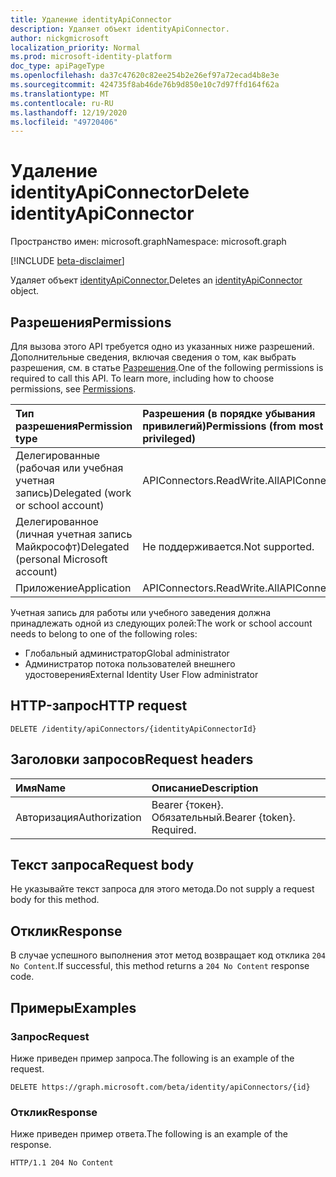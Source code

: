 ```yaml
---
title: Удаление identityApiConnector
description: Удаляет объект identityApiConnector.
author: nickgmicrosoft
localization_priority: Normal
ms.prod: microsoft-identity-platform
doc_type: apiPageType
ms.openlocfilehash: da37c47620c82ee254b2e26ef97a72ecad4b8e3e
ms.sourcegitcommit: 424735f8ab46de76b9d850e10c7d97ffd164f62a
ms.translationtype: MT
ms.contentlocale: ru-RU
ms.lasthandoff: 12/19/2020
ms.locfileid: "49720406"
---
```

# <a name="delete-identityapiconnector"></a><span data-ttu-id="7e165-103">Удаление identityApiConnector</span><span class="sxs-lookup"><span data-stu-id="7e165-103">Delete identityApiConnector</span></span>

<span data-ttu-id="7e165-104">Пространство имен: microsoft.graph</span><span class="sxs-lookup"><span data-stu-id="7e165-104">Namespace: microsoft.graph</span></span>

[!INCLUDE [beta-disclaimer](../../includes/beta-disclaimer.md)]

<span data-ttu-id="7e165-105">Удаляет объект [identityApiConnector.](../resources/identityapiconnector.md)</span><span class="sxs-lookup"><span data-stu-id="7e165-105">Deletes an [identityApiConnector](../resources/identityapiconnector.md) object.</span></span>

## <a name="permissions"></a><span data-ttu-id="7e165-106">Разрешения</span><span class="sxs-lookup"><span data-stu-id="7e165-106">Permissions</span></span>

<span data-ttu-id="7e165-p101">Для вызова этого API требуется одно из указанных ниже разрешений. Дополнительные сведения, включая сведения о том, как выбрать разрешения, см. в статье [Разрешения](/graph/permissions-reference).</span><span class="sxs-lookup"><span data-stu-id="7e165-p101">One of the following permissions is required to call this API. To learn more, including how to choose permissions, see [Permissions](/graph/permissions-reference).</span></span>

| <span data-ttu-id="7e165-109">Тип разрешения</span><span class="sxs-lookup"><span data-stu-id="7e165-109">Permission type</span></span>                        | <span data-ttu-id="7e165-110">Разрешения (в порядке убывания привилегий)</span><span class="sxs-lookup"><span data-stu-id="7e165-110">Permissions (from most to least privileged)</span></span> |
| :------------------------------------- | :------------------------------------------ |
| <span data-ttu-id="7e165-111">Делегированные (рабочая или учебная учетная запись)</span><span class="sxs-lookup"><span data-stu-id="7e165-111">Delegated (work or school account)</span></span>     | <span data-ttu-id="7e165-112">APIConnectors.ReadWrite.All</span><span class="sxs-lookup"><span data-stu-id="7e165-112">APIConnectors.ReadWrite.All</span></span> |
| <span data-ttu-id="7e165-113">Делегированное (личная учетная запись Майкрософт)</span><span class="sxs-lookup"><span data-stu-id="7e165-113">Delegated (personal Microsoft account)</span></span> | <span data-ttu-id="7e165-114">Не поддерживается.</span><span class="sxs-lookup"><span data-stu-id="7e165-114">Not supported.</span></span>  |
| <span data-ttu-id="7e165-115">Приложение</span><span class="sxs-lookup"><span data-stu-id="7e165-115">Application</span></span>                            | <span data-ttu-id="7e165-116">APIConnectors.ReadWrite.All</span><span class="sxs-lookup"><span data-stu-id="7e165-116">APIConnectors.ReadWrite.All</span></span> |

<span data-ttu-id="7e165-117">Учетная запись для работы или учебного заведения должна принадлежать одной из следующих ролей:</span><span class="sxs-lookup"><span data-stu-id="7e165-117">The work or school account needs to belong to one of the following roles:</span></span>

* <span data-ttu-id="7e165-118">Глобальный администратор</span><span class="sxs-lookup"><span data-stu-id="7e165-118">Global administrator</span></span>
* <span data-ttu-id="7e165-119">Администратор потока пользователей внешнего удостоверения</span><span class="sxs-lookup"><span data-stu-id="7e165-119">External Identity User Flow administrator</span></span>

## <a name="http-request"></a><span data-ttu-id="7e165-120">HTTP-запрос</span><span class="sxs-lookup"><span data-stu-id="7e165-120">HTTP request</span></span>

<!-- {
  "blockType": "ignored"
}
-->
``` http
DELETE /identity/apiConnectors/{identityApiConnectorId}
```

## <a name="request-headers"></a><span data-ttu-id="7e165-121">Заголовки запросов</span><span class="sxs-lookup"><span data-stu-id="7e165-121">Request headers</span></span>
|<span data-ttu-id="7e165-122">Имя</span><span class="sxs-lookup"><span data-stu-id="7e165-122">Name</span></span>|<span data-ttu-id="7e165-123">Описание</span><span class="sxs-lookup"><span data-stu-id="7e165-123">Description</span></span>|
|:---|:---|
|<span data-ttu-id="7e165-124">Авторизация</span><span class="sxs-lookup"><span data-stu-id="7e165-124">Authorization</span></span>|<span data-ttu-id="7e165-p102">Bearer {токен}. Обязательный.</span><span class="sxs-lookup"><span data-stu-id="7e165-p102">Bearer {token}. Required.</span></span>|

## <a name="request-body"></a><span data-ttu-id="7e165-127">Текст запроса</span><span class="sxs-lookup"><span data-stu-id="7e165-127">Request body</span></span>
<span data-ttu-id="7e165-128">Не указывайте текст запроса для этого метода.</span><span class="sxs-lookup"><span data-stu-id="7e165-128">Do not supply a request body for this method.</span></span>

## <a name="response"></a><span data-ttu-id="7e165-129">Отклик</span><span class="sxs-lookup"><span data-stu-id="7e165-129">Response</span></span>

<span data-ttu-id="7e165-130">В случае успешного выполнения этот метод возвращает код отклика `204 No Content`.</span><span class="sxs-lookup"><span data-stu-id="7e165-130">If successful, this method returns a `204 No Content` response code.</span></span>

## <a name="examples"></a><span data-ttu-id="7e165-131">Примеры</span><span class="sxs-lookup"><span data-stu-id="7e165-131">Examples</span></span>

### <a name="request"></a><span data-ttu-id="7e165-132">Запрос</span><span class="sxs-lookup"><span data-stu-id="7e165-132">Request</span></span>

<span data-ttu-id="7e165-133">Ниже приведен пример запроса.</span><span class="sxs-lookup"><span data-stu-id="7e165-133">The following is an example of the request.</span></span>

<!-- {
  "blockType": "request",
  "name": "delete_identityapiconnector"
}
-->

``` http
DELETE https://graph.microsoft.com/beta/identity/apiConnectors/{id}
```

### <a name="response"></a><span data-ttu-id="7e165-134">Отклик</span><span class="sxs-lookup"><span data-stu-id="7e165-134">Response</span></span>

<span data-ttu-id="7e165-135">Ниже приведен пример ответа.</span><span class="sxs-lookup"><span data-stu-id="7e165-135">The following is an example of the response.</span></span>

<!-- {
  "blockType": "response",
}
-->

``` http
HTTP/1.1 204 No Content
```
